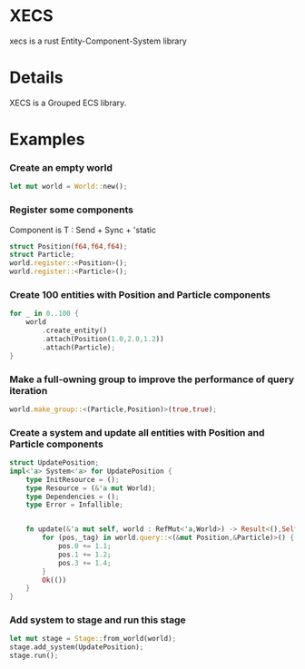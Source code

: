 # XECS
xecs is a rust Entity-Component-System library
# Details
XECS is a Grouped ECS library.
# Examples
### Create an empty world
```rust
let mut world = World::new();
```
### Register some components
Component is T : Send + Sync + 'static
```rust
struct Position(f64,f64,f64);
struct Particle;
world.register::<Position>();
world.register::<Particle>();
```
### Create 100 entities with Position and Particle components
```rust
for _ in 0..100 {
    world
        .create_entity()
        .attach(Position(1.0,2.0,1.2))
        .attach(Particle);
}

```
### Make a full-owning group to improve the performance of query iteration
```rust
world.make_group::<(Particle,Position)>(true,true);
```
### Create a system and update all entities with Position and Particle components
```rust
struct UpdatePosition;
impl<'a> System<'a> for UpdatePosition {
    type InitResource = ();
    type Resource = (&'a mut World);
    type Dependencies = ();
    type Error = Infallible;


    fn update(&'a mut self, world : RefMut<'a,World>) -> Result<(),Self::Error> {
        for (pos,_tag) in world.query::<(&mut Position,&Particle)>() {
            pos.0 += 1.1;
            pos.1 += 1.2;
            pos.3 += 1.4;
        }
        Ok(())
    }
}
```
### Add system to stage and run this stage
```rust
let mut stage = Stage::from_world(world);
stage.add_system(UpdatePosition);
stage.run();
```
